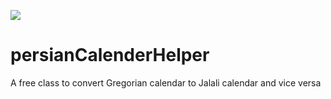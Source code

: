 [![](https://jitpack.io/v/arem94/persianCalenderHelper.svg)](https://jitpack.io/#arem94/persianCalenderHelper)

# persianCalenderHelper
A free class to convert  Gregorian calendar to Jalali calendar and vice versa
